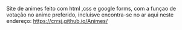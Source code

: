 Site de animes feito com html ,css e google forms, com a funçao de votação no anime preferido,
incluisve encontra-se no ar aqui neste endereço: https://crrsj.github.io/Animes/

